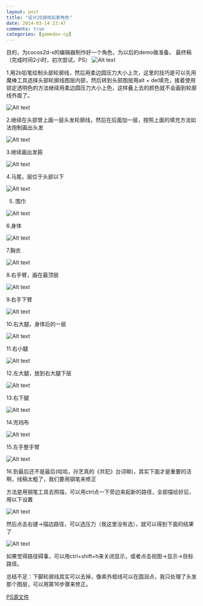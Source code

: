 ```yaml
---
layout: post
title: "设计2D游戏玩家角色"
date: 2014-03-14 23:47
comments: true
categories: [gamedev-cg] 
---
```

目的，为cocos2d-x的编辑器制作好一个角色，为以后的demo做准备。
最终稿（完成时间2小时，初次尝试，PS）
![Alt text](/images/evoup/2dcharactor_cg/01.png)

1.用2b铅笔绘制头部轮廓线，然后用柔边圆压力大小上次，这里的技巧是可以先用魔棒工具选择头部轮廓线图层内部，然后转到头部图层用alt + del填充，接着使用锁定透明色的方法继续用柔边圆压力大小上色，这样叠上去的颜色就不会画到轮廓线外面了。
<!-- more -->
![Alt text](/images/evoup/2dcharactor_cg/02.png)


2.继续在头部曾上画一层头发轮廓线，然后在后面加一层，按照上面的填充方法如法炮制画出头发

![Alt text](/images/evoup/2dcharactor_cg/03.png)

3.继续画出发箍

![Alt text](/images/evoup/2dcharactor_cg/04.png)

4.马尾，层位于头部以下

![Alt text](/images/evoup/2dcharactor_cg/05.png)

5. 围巾

![Alt text](/images/evoup/2dcharactor_cg/06.png)

6.身体

![Alt text](/images/evoup/2dcharactor_cg/07.png)

7.胸衣

![Alt text](/images/evoup/2dcharactor_cg/08.png)

8.右手臂，画在最顶层

![Alt text](/images/evoup/2dcharactor_cg/09.png)

9.右手下臂

![Alt text](/images/evoup/2dcharactor_cg/10.png)

10.右大腿，身体后的一层

![Alt text](/images/evoup/2dcharactor_cg/11.png)

11.右小腿

![Alt text](/images/evoup/2dcharactor_cg/12.png)

12.左大腿，放到右大腿下层

![Alt text](/images/evoup/2dcharactor_cg/13.png)

13.右下腿

![Alt text](/images/evoup/2dcharactor_cg/14.png)

14.兜裆布

![Alt text](/images/evoup/2dcharactor_cg/15.png)

15.左手整手臂

![Alt text](/images/evoup/2dcharactor_cg/16.png)

16.到最后还不是最后(哈哈，孙艺真的《共犯》台词嘛)，其实下面才是重要的活啊，线稿太粗了，我们要用钢笔来修正

方法是用钢笔工具去照描，可以用ctrl点一下旁边来起新的路径，全部描绘好后，用以下设置

![Alt text](/images/evoup/2dcharactor_cg/18.png)

然后点击右键->描边路径，可以选压力（我这里没有选），就可以得到下面的结果了

![Alt text](/images/evoup/2dcharactor_cg/17.png)

如果觉得路径碍事，可以用ctrl+shift+h来关闭显示，或者点击视图->显示->目标路径。

总结不足：下脚轮廓线其实可以去掉，像素外框线可以在圆润点，我只处理了头发那个图层，可以用第16步骤来修正。

<a href="http://pan.baidu.com/s/1hqKFQ1e" target=_BLANK>PS源文件</a>
